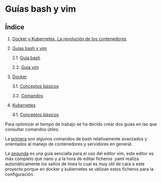 # Guías  bash y vim

## Índice

1. [Docker y Kubernetes. La revolución de los contenedores](../)
2. [Guías bash y vim](.)

    2.1. [Guía bash](./bash.md)

    2.2. [Guía vim](./vim.md)
 
3. [Docker](../Docker/)

    3.1. [Conceptos básicos](../Docker/Conceptos.md)
    
    3.2. [Comandos](../Docker/comandos.md)

4. [Kubernetes](../Kubernetes/)

    4.1. [Conceptos básicos](../Kubernetes/Conceptos.md)

Para optimizar el tiempo de trabajo se ha decido crear dos guías en las que consultar comandos útiles. 

La [primera](./bash.md) son algunos comandos de bash relativamente avanzados y orientados al manejo de contenedores y servidores en general.

La [segunda](./vim.md) es una guía sencialla para el uso del editor vim, este editor es más completo que nano y a la hora de editar ficheros .yaml realiza automáticamente los saltos de linea lo cual es muy útil de cara a este proyecto porque en docker y kubernetes se utilizan estos ficheros para la configuración.